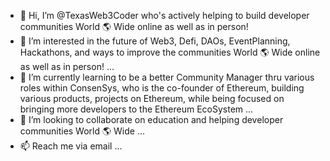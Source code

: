 - 👋 Hi, I’m @TexasWeb3Coder who's actively helping to build developer communities World 🌎 Wide online as well as in person!
- 👀 I’m interested in the future of Web3, Defi, DAOs, EventPlanning, Hackathons, and ways to improve the communities World 🌎 Wide online as well as in person!  ...
- 🌱 I’m currently learning to be a better Community Manager thru various roles within ConsenSys, who is the co-founder of Ethereum, building various products, projects on Ethereum, while being focused on bringing more developers to the Ethereum EcoSystem ...
- 💞️ I’m looking to collaborate on education and helping developer communities World 🌎 Wide ...
- 📫 Reach me via email ...

<!---
TexasWeb3Coder/TexasWeb3Coder is a ✨ special ✨ repository because its `README.md` (this file) appears on your GitHub profile.
You can click the Preview link to take a look at your changes.
--->
